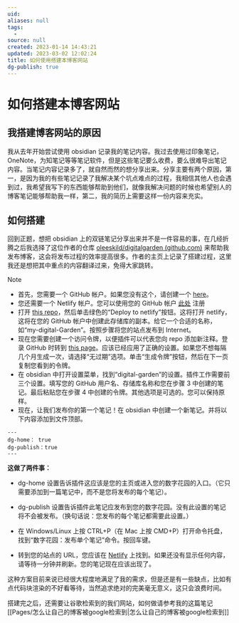 ```yaml
---
uid: 
aliases: null
tags:
  - 
source: null
created: 2023-01-14 14:43:21
updated: 2023-03-02 12:02:24
title: 如何使用搭建本博客网站
dg-publish: true
---
```


# 如何搭建本博客网站

## 我搭建博客网站的原因

我从去年开始尝试使用 obsidian 记录我的笔记内容。我过去使用过印象笔记，OneNote，为知笔记等等笔记软件，但是这些笔记要么收费，要么很难导出笔记内容。当笔记内容记录多了，就自然而然的想分享出来。分享主要有两个原因，第一，是因为我的有些笔记记录了我解决某个坑点难点的过程，我相信其他人也会遇到过，我希望我写下的东西能够帮助到他们，就像我解决问题的时候也希望别人的博客笔记能够帮助我一样，第二，我的简历上需要这样一份内容来充实。

## 如何搭建

回到正题，想把 obsidian 上的双链笔记分享出来并不是一件容易的事，在几经折腾之后我选择了这位作者的仓库 [oleeskild/digitalgarden (github.com)](https://github.com/oleeskild/digitalgarden) 来帮助我发布博客，这会将发布过程的效率提高很多。作者的主页上记录了搭建过程，这里我还是想把其中重点的内容翻译过来，免得大家跳转。

> [!note]
> - 首先，您需要一个 GitHub 帐户。如果您没有这个，请创建一个 [here]( https://github.com/signup )。
> - 您还需要一个 Netlify 帐户。您可以使用您的 GitHub 帐户 [此处](https://app.netlify.com/) 注册
> - 打开 [this repo](https://github.com/oleeskild/digitalgarden)，然后单击绿色的“Deploy to netlify”按钮。这将打开 netlify，这将在您的 GitHub 帐户中创建此存储库的副本。给它一个合适的名称，如“my-digital-Garden”。按照步骤将您的站点发布到 Internet。
> - 现在您需要创建一个访问令牌，以便插件可以代表您向 repo 添加新注释。登录 GitHub 时转到 [this page]( https://github.com/settings/tokens/new?scopes=repo )。应该已经应用了正确的设置。如果您不想每隔几个月生成一次，请选择“无过期”选项。单击“生成令牌”按钮，然后在下一页复制您看到的令牌。
> - 在 obsidian 中打开设置菜单，找到“digital-garden”的设置。插件工作需要前三个设置。填写您的 GitHub 用户名、存储库名称和您在步骤 3 中创建的笔记。最后粘贴您在步骤 4 中创建的令牌。其他选项是可选的。您可以保持原样。
> - 现在，让我们发布你的第一个笔记！在 obsidian 中创建一个新笔记。并将以下内容添加到文件顶部。
>
> ```
> ---
> dg-home： true
> dg-publish：true
> ---
> ```
>
> **这做了两件事：**
>
> - dg-home 设置告诉插件这应该是您的主页或进入您的数字花园的入口。（它只需要添加到一篇笔记中，而不是您将发布的每个笔记）。
>
> - dg-publish 设置告诉插件此笔记应发布到您的数字花园。没有此设置的笔记将不会被发布。（换句话说：您发布的每个笔记都需要此设置。）
>
> - 在 Windows/Linux 上按 CTRL+P（在 Mac 上按 CMD+P）打开命令托盘，找到“数字花园：发布单个笔记”命令。按回车键。  
> - 转到您的站点的 URL，您应该在 [Netlify]( https://app.netlify.com/ ) 上找到。如果还没有显示任何内容，请等待一分钟并刷新。您的笔记现在应该出现了。

这种方案目前来说已经很大程度地满足了我的需求，但是还是有一些缺点，比如有点代码块渲染的不好看等待，当然追求绝对的完美毫无意义，这只会浪费时间。

搭建完之后，还需要让谷歌检索到的我们网站，如何做请参考我的这篇笔记 [[Pages/怎么让自己的博客被google检索到\|怎么让自己的博客被google检索到]]
